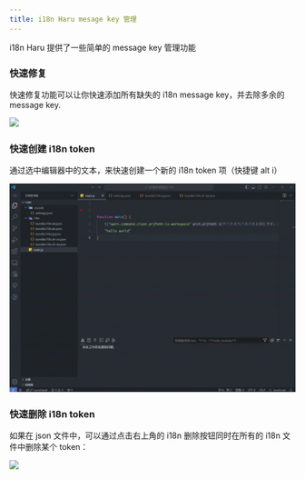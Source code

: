 ```yaml
---
title: i18n Haru mesage key 管理
---
```


i18n Haru 提供了一些简单的 message key 管理功能

### 快速修复

快速修复功能可以让你快速添加所有缺失的 i18n message key，并去除多余的 message key.

![](https://picx.zhimg.com/v2-b27637a4b41fae90e236fd85a6899e39_r.jpg)

### 快速创建 i18n token

通过选中编辑器中的文本，来快速创建一个新的 i18n token 项（快捷键 alt i）

![](./images/i18n.gif)

### 快速删除 i18n token

如果在 json 文件中，可以通过点击右上角的 i18n 删除按钮同时在所有的 i18n 文件中删除某个 token：

![](https://pic4.zhimg.com/v2-3b172ec3cdfbbe2c211fabcfa837dc07_r.jpg)